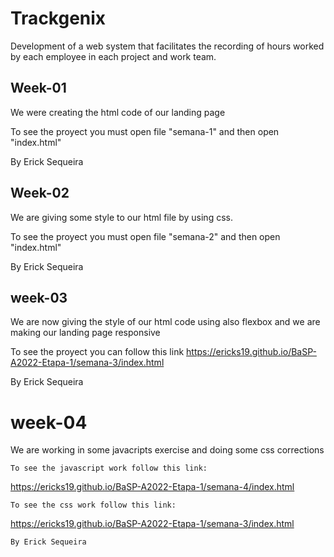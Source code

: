 # Trackgenix
Development of a web system that facilitates the recording of hours worked by each employee in each project and work team.
## Week-01 
We were creating the html code of our landing page

To see the proyect you must open file "semana-1" and then open "index.html"
  
By Erick Sequeira
## Week-02
We are giving some style to our html file by using css.

To see the proyect you must open file "semana-2" and then open "index.html"

By Erick Sequeira
## week-03
We are now giving the style of our html code using also flexbox and we are making our landing page responsive

To see the proyect you can follow this link https://ericks19.github.io/BaSP-A2022-Etapa-1/semana-3/index.html

By Erick Sequeira
# week-04 
We are working in some javacripts exercise and doing some css corrections
```
To see the javascript work follow this link:
```
https://ericks19.github.io/BaSP-A2022-Etapa-1/semana-4/index.html
```
To see the css work follow this link: 
```
https://ericks19.github.io/BaSP-A2022-Etapa-1/semana-3/index.html
```
By Erick Sequeira